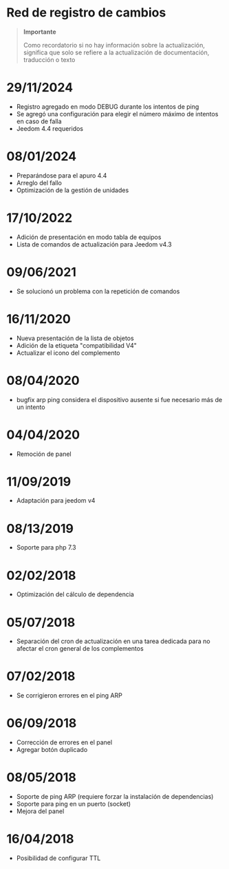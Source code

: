 # Red de registro de cambios

>**Importante**
>
>Como recordatorio si no hay información sobre la actualización, significa que solo se refiere a la actualización de documentación, traducción o texto

# 29/11/2024

- Registro agregado en modo DEBUG durante los intentos de ping
- Se agregó una configuración para elegir el número máximo de intentos en caso de falla
- Jeedom 4.4 requeridos

# 08/01/2024

- Preparándose para el apuro 4.4
- Arreglo del fallo
- Optimización de la gestión de unidades

# 17/10/2022

- Adición de presentación en modo tabla de equipos
- Lista de comandos de actualización para Jeedom v4.3

# 09/06/2021

- Se solucionó un problema con la repetición de comandos

# 16/11/2020

- Nueva presentación de la lista de objetos
- Adición de la etiqueta "compatibilidad V4"
- Actualizar el icono del complemento

# 08/04/2020

- bugfix arp ping considera el dispositivo ausente si fue necesario más de un intento

# 04/04/2020

- Remoción de panel

# 11/09/2019

- Adaptación para jeedom v4

# 08/13/2019

- Soporte para php 7.3

# 02/02/2018

- Optimización del cálculo de dependencia

# 05/07/2018

- Separación del cron de actualización en una tarea dedicada para no afectar el cron general de los complementos

# 07/02/2018

- Se corrigieron errores en el ping ARP

# 06/09/2018

- Corrección de errores en el panel
- Agregar botón duplicado

# 08/05/2018

- Soporte de ping ARP (requiere forzar la instalación de dependencias)
- Soporte para ping en un puerto (socket)
- Mejora del panel

# 16/04/2018

- Posibilidad de configurar TTL
